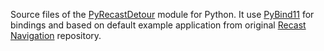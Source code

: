 Source files of the [PyRecastDetour](https://github.com/Tugcga/PyRecastDetour) module for Python. It use [PyBind11](https://github.com/pybind/pybind11) for bindings and based on default example application from original [Recast Navigation](https://github.com/recastnavigation/recastnavigation) repository.